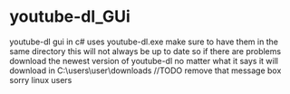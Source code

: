 # youtube-dl_GUi
youtube-dl gui in c# uses youtube-dl.exe
make sure to have them in the same directory
this will not always be up to date so if there are problems download the newest version of youtube-dl
no matter what it says it will download in C:\users\user\downloads
//TODO remove that message box
sorry linux users
